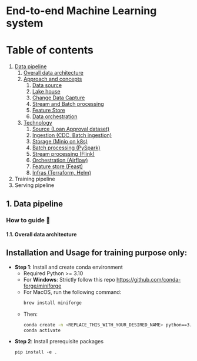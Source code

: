# End-to-end Machine Learning system

# Table of contents
1. [Data pipeline](#1-data-pipeline)
   1. [Overall data architecture](#11-overall-data-architecture)
   2. [Approach and concepts]()
       1. [Data source]()
       2. [Lake house]()
       3. [Change Data Capture]()
       4. [Stream and Batch processing]()
       5. [Feature Store]()
       6. [Data orchestration]()
   3. [Technology]()
       1. [Source (Loan Approval dataset)]()
       2. [Ingestion (CDC, Batch ingestion)]()
       3. [Storage (Minio on k8s)]()
       4. [Batch processing (PySpark)]()
       5. [Stream processing (Flink)]()
       6. [Orchestration (Airflow)]()
       7. [Feature store (Feast)]()
       8. [Infras (Terraform, Helm)]()
2. Training pipeline
3. Serving pipeline

## 1. Data pipeline
### How to guide 📖
#### 1.1. Overall data architecture

## Installation and Usage for training purpose only:
- **Step 1**: Install and create conda environment
    - Required Python >= 3.10
    - For **Windows**: Strictly follow this repo https://github.com/conda-forge/miniforge
    - For MacOS, run the following command:
        ```bash
        brew install miniforge
        ```
    - Then:
        ```bash
        conda create -n <REPLACE_THIS_WITH_YOUR_DESIRED_NAME> python==3.12
        conda activate 
        ```
- **Step 2**: Install prerequisite packages
    ```
    pip install -e .
    ```
